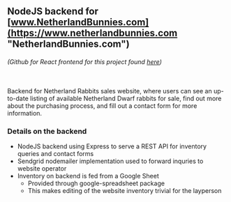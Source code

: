 ## NodeJS backend for [www.NetherlandBunnies.com](https://www.netherlandbunnies.com "NetherlandBunnies.com")
###### (Github for React frontend for this project found [here](https://github.com/ggroce/netherland-rabbits-frontend "Frontend: netherland-rabbits-frontend"))

<br>
Backend for Netherland Rabbits sales website, where users can see an up-to-date listing of available Netherland Dwarf rabbits for sale, find out more about the purchasing process, and fill out a contact form for more information.  

### Details on the backend
* NodeJS backend using Express to serve a REST API for inventory queries and contact forms
* Sendgrid nodemailer implementation used to forward inquries to website operator
* Inventory on backend is fed from a Google Sheet
  * Provided through google-spreadsheet package
  * This makes editing of the website inventory trivial for the layperson
